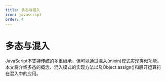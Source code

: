 ```yaml
---
title: 多态与混入
icon: javascript
order: 4
---
```


# 多态与混入

JavaScript不支持传统的多重继承，但可以通过混入(mixin)模式实现类似功能。本文将介绍多态的概念、混入模式的实现方法以及Object.assign()和展开运算符在混入中的应用。

